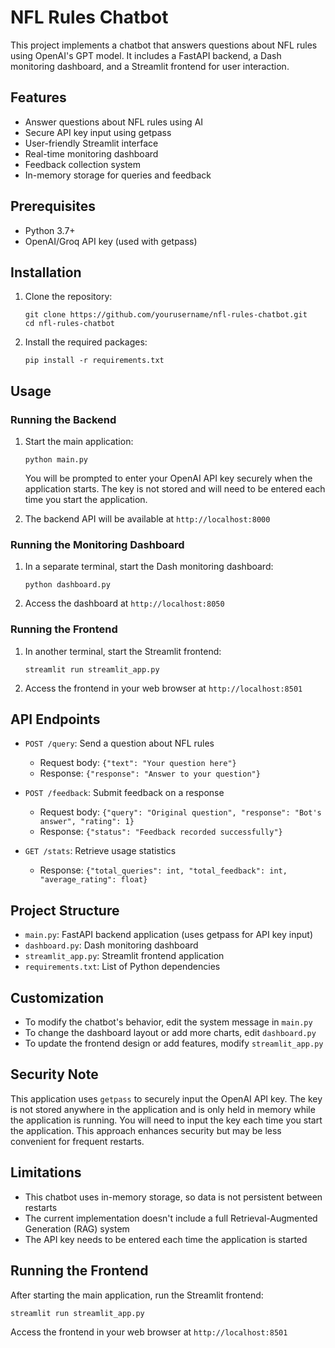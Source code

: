 # NFL Rules Chatbot

This project implements a chatbot that answers questions about NFL rules using OpenAI's GPT model. It includes a FastAPI backend, a Dash monitoring dashboard, and a Streamlit frontend for user interaction.

## Features

- Answer questions about NFL rules using AI
- Secure API key input using getpass
- User-friendly Streamlit interface
- Real-time monitoring dashboard
- Feedback collection system
- In-memory storage for queries and feedback

## Prerequisites

- Python 3.7+
- OpenAI/Groq API key (used with getpass)

## Installation

1. Clone the repository:
   ```
   git clone https://github.com/yourusername/nfl-rules-chatbot.git
   cd nfl-rules-chatbot
   ```

2. Install the required packages:
   ```
   pip install -r requirements.txt
   ```

## Usage

### Running the Backend

1. Start the main application:
   ```
   python main.py
   ```
   
   You will be prompted to enter your OpenAI API key securely when the application starts. The key is not stored and will need to be entered each time you start the application.

2. The backend API will be available at `http://localhost:8000`

### Running the Monitoring Dashboard

1. In a separate terminal, start the Dash monitoring dashboard:
   ```
   python dashboard.py
   ```

2. Access the dashboard at `http://localhost:8050`

### Running the Frontend

1. In another terminal, start the Streamlit frontend:
   ```
   streamlit run streamlit_app.py
   ```

2. Access the frontend in your web browser at `http://localhost:8501`

## API Endpoints

- `POST /query`: Send a question about NFL rules
  - Request body: `{"text": "Your question here"}`
  - Response: `{"response": "Answer to your question"}`

- `POST /feedback`: Submit feedback on a response
  - Request body: `{"query": "Original question", "response": "Bot's answer", "rating": 1}`
  - Response: `{"status": "Feedback recorded successfully"}`

- `GET /stats`: Retrieve usage statistics
  - Response: `{"total_queries": int, "total_feedback": int, "average_rating": float}`

## Project Structure

- `main.py`: FastAPI backend application (uses getpass for API key input)
- `dashboard.py`: Dash monitoring dashboard
- `streamlit_app.py`: Streamlit frontend application
- `requirements.txt`: List of Python dependencies

## Customization

- To modify the chatbot's behavior, edit the system message in `main.py`
- To change the dashboard layout or add more charts, edit `dashboard.py`
- To update the frontend design or add features, modify `streamlit_app.py`

## Security Note

This application uses `getpass` to securely input the OpenAI API key. The key is not stored anywhere in the application and is only held in memory while the application is running. You will need to input the key each time you start the application. This approach enhances security but may be less convenient for frequent restarts.

## Limitations

- This chatbot uses in-memory storage, so data is not persistent between restarts
- The current implementation doesn't include a full Retrieval-Augmented Generation (RAG) system
- The API key needs to be entered each time the application is started

## Running the Frontend

After starting the main application, run the Streamlit frontend:

```
streamlit run streamlit_app.py
```

Access the frontend in your web browser at `http://localhost:8501`
